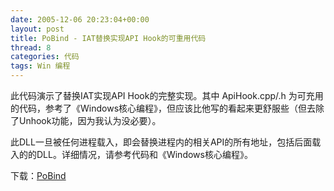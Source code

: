 ```yaml
---
date: 2005-12-06 20:23:04+00:00
layout: post
title: PoBind - IAT替换实现API Hook的可重用代码
thread: 8
categories: 代码
tags: Win 编程
---
```


此代码演示了替换IAT实现API Hook的完整实现。其中 ApiHook.cpp/.h 为可充用的代码，参考了《Windows核心编程》，但应该比他写的看起来更舒服些（但去除了Unhook功能，因为我认为没必要）。

此DLL一旦被任何进程载入，即会替换进程内的相关API的所有地址，包括后面载入的的DLL。详细情况，请参考代码和《Windows核心编程》。<!-- more -->

下载：[PoBind](/assets/PoBind%201.0.69.271.rar)
